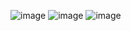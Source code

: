 ![image](https://user-images.githubusercontent.com/20491139/213280512-224d36d3-bdbb-4692-8646-cfad8781cdae.png)
![image](https://user-images.githubusercontent.com/20491139/213280555-544a4934-acda-46f9-bb55-15c675f972c9.png)
![image](https://user-images.githubusercontent.com/20491139/213280583-b2736ffd-8849-42c6-babe-cd20193b10f2.png)

